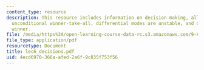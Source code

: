 ```yaml
---
content_type: resource
description: This resource includes information on decision making, all-to-all inhibition,
  unconditional winner-take-all, differential modes are unstable, and one possible
  winner.
file: /media/https%3A/open-learning-course-data-rc.s3.amazonaws.com/9-641j-introduction-to-neural-networks-spring-2005/4ecd6970366aafed2a6f9c835f753f56_lec6_decisions.pdf
file_type: application/pdf
resourcetype: Document
title: lec6_decisions.pdf
uid: 4ecd6970-366a-afed-2a6f-9c835f753f56
---
```

